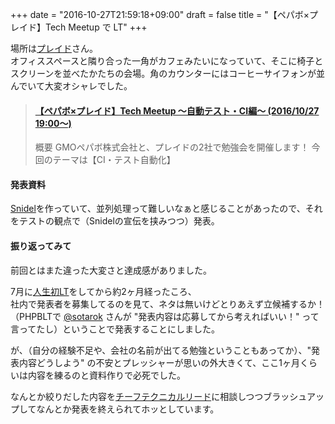 +++
date = "2016-10-27T21:59:18+09:00"
draft = false
title = "【ペパボ×プレイド】Tech Meetup で LT"
+++

場所は[プレイド](https://www.google.co.jp/url?sa=t&rct=j&q=&esrc=s&source=web&cd=1&cad=rja&uact=8&ved=0ahUKEwjx4vPDjYXQAhUBErwKHdXbC0sQFggkMAA&url=https%3A%2F%2Fplaid.co.jp%2F&usg=AFQjCNEnanIqoRljdEgfkMOHG4ZV_TRZbw&sig2=1UqILw-ttShPafI83trptw)さん。  
オフィススペースと隣り合った一角がカフェみたいになっていて、そこに椅子とスクリーンを並べたかたちの会場。角のカウンターにはコーヒーサイフォンが並んでいて大変オシャレでした。

<!--more-->

<blockquote class="embedly-card" data-card-key="916e111541fe433792c1330eb7eba55b" data-card-type="article-full"><h4><a href="http://plaidtech.connpass.com/event/41401/">【ペパボ×プレイド】Tech Meetup 〜自動テスト・CI編〜 (2016/10/27 19:00〜)</a></h4><p>概要 GMOペパボ株式会社と、プレイドの2社で勉強会を開催します！ 今回のテーマは【CI・テスト自動化】 </p></blockquote>
<script async src="//cdn.embedly.com/widgets/platform.js" charset="UTF-8"></script>



#### 発表資料

<script async class="speakerdeck-embed" data-id="0da601e2e2f1483b9cb21791d7bb0e0c" data-ratio="1.77777777777778" src="//speakerdeck.com/assets/embed.js"></script>

[Snidel](https://github.com/ackintosh/snidel)を作っていて、並列処理って難しいなぁと感じることがあったので、それをテストの観点で（Snidelの宣伝を挟みつつ）発表。
 

#### 振り返ってみて

前回とはまた違った大変さと達成感がありました。


7月に[人生初LT](/blog/2016/07/20/phpblt5/)をしてから約2ヶ月経ったころ、  
社内で発表者を募集してるのを見て、ネタは無いけどとりあえず立候補するか！（PHPBLTで [@sotarok](https://twitter.com/sotarok?lang=ja) さんが "発表内容は応募してから考えればいい！" って言ってたし）ということで発表することにしました。

が、（自分の経験不足や、会社の名前が出てる勉強ということもあってか）、"発表内容どうしよう" の不安とプレッシャーが思いの外大きくて、ここ1ヶ月くらいは内容を練るのと資料作りで必死でした。

なんとか絞りだした内容を[チーフテクニカルリード](http://diary.shu-cream.net/2016/09/01/ec-ctl.html)に相談しつつブラッシュアップしてなんとか発表を終えられてホッとしています。